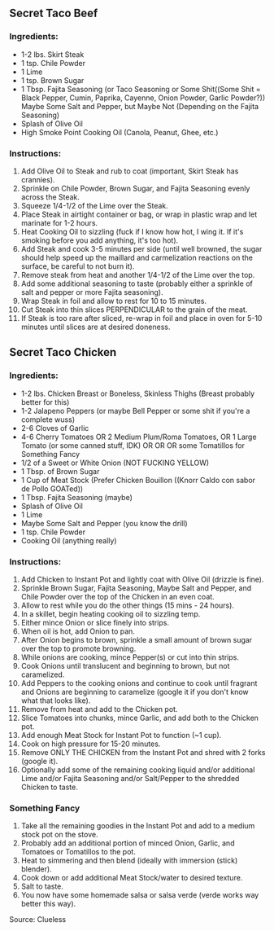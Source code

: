## Secret Taco Beef
### Ingredients:
- 1-2 lbs. Skirt Steak
- 1 tsp. Chile Powder
- 1 Lime
- 1 tsp. Brown Sugar
- 1 Tbsp. Fajita Seasoning (or Taco Seasoning or Some Shit((Some Shit = Black Pepper, Cumin, Paprika, Cayenne, Onion Powder, Garlic Powder?))
Maybe Some Salt and Pepper, but Maybe Not (Depending on the Fajita Seasoning)
- Splash of Olive Oil
- High Smoke Point Cooking Oil (Canola, Peanut, Ghee, etc.)

### Instructions:
1. Add Olive Oil to Steak and rub to coat (important, Skirt Steak has crannies).
2. Sprinkle on Chile Powder, Brown Sugar, and Fajita Seasoning evenly across the Steak.
3. Squeeze 1/4-1/2 of the Lime over the Steak.
4. Place Steak in airtight container or bag, or wrap in plastic wrap and let marinate for 1-2 hours.
5. Heat Cooking Oil to sizzling (fuck if I know how hot, I wing it. If it's smoking before you add anything, it's too hot).
6. Add Steak and cook 3-5 minutes per side (until well browned, the sugar should help speed up the maillard and carmelization reactions on the surface, be careful to not burn it).
7. Remove steak from heat and another 1/4-1/2 of the Lime over the top.
8. Add some additional seasoning to taste (probably either a sprinkle of salt and pepper or more Fajita seasoning).
9. Wrap Steak in foil and allow to rest for 10 to 15 minutes.
10. Cut Steak into thin slices PERPENDICULAR to the grain of the meat.
11. If Steak is too rare after sliced, re-wrap in foil and place in oven for 5-10 minutes until slices are at desired doneness.

## Secret Taco Chicken
### Ingredients:
- 1-2 lbs. Chicken Breast or Boneless, Skinless Thighs (Breast probably better for this)
- 1-2 Jalapeno Peppers (or maybe Bell Pepper or some shit if you're a complete wuss)
- 2-6 Cloves of Garlic
- 4-6 Cherry Tomatoes OR 2 Medium Plum/Roma Tomatoes, OR 1 Large Tomato (or some canned stuff, IDK) OR OR OR some Tomatillos for Something Fancy
- 1/2 of a Sweet or White Onion (NOT FUCKING YELLOW)
- 1 Tbsp. of Brown Sugar
- 1 Cup of Meat Stock (Prefer Chicken Bouillon ((Knorr Caldo con sabor de Pollo GOATed))
- 1 Tbsp. Fajita Seasoning (maybe)
- Splash of Olive Oil
- 1 Lime
- Maybe Some Salt and Pepper (you know the drill)
- 1 tsp. Chile Powder
- Cooking Oil (anything really)

### Instructions:
1. Add Chicken to Instant Pot and lightly coat with Olive Oil (drizzle is fine).
2. Sprinkle Brown Sugar, Fajita Seasoning, Maybe Salt and Pepper, and Chile Powder over the top of the Chicken in an even coat.
3. Allow to rest while you do the other things (15 mins - 24 hours).
4. In a skillet, begin heating cooking oil to sizzling temp.
5. Either mince Onion or slice finely into strips.
6. When oil is hot, add Onion to pan.
7. After Onion begins to brown, sprinkle a small amount of brown sugar over the top to promote browning.
8. While onions are cooking, mince Pepper(s) or cut into thin strips.
9. Cook Onions until translucent and beginning to brown, but not caramelized.
10. Add Peppers to the cooking onions and continue to cook until fragrant and Onions are beginning to caramelize (google it if you don't know what that looks like).
11. Remove from heat and add to the Chicken pot.
12. Slice Tomatoes into chunks, mince Garlic, and add both to the Chicken pot.
13. Add enough Meat Stock for Instant Pot to function (~1 cup).
14. Cook on high pressure for 15-20 minutes.
15. Remove ONLY THE CHICKEN from the Instant Pot and shred with 2 forks (google it).
16. Optionally add some of the remaining cooking liquid and/or additional Lime and/or Fajita Seasoning and/or Salt/Pepper to the shredded Chicken to taste.

### Something Fancy
1. Take all the remaining goodies in the Instant Pot and add to a medium stock pot on the stove.
2. Probably add an additional portion of minced Onion, Garlic, and Tomatoes or Tomatillos to the pot.
3. Heat to simmering and then blend (ideally with immersion (stick) blender).
4. Cook down or add additional Meat Stock/water to desired texture.
5. Salt to taste.
6. You now have some homemade salsa or salsa verde (verde works way better this way).

Source: Clueless
